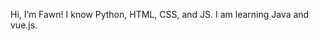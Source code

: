 Hi, I’m Fawn!
I know Python, HTML, CSS, and JS.
I am learning Java and vue.js.


<!---
Fawn-27/Fawn-27 is a ✨ special ✨ repository because its `README.md` (this file) appears on your GitHub profile.
You can click the Preview link to take a look at your changes.
--->
